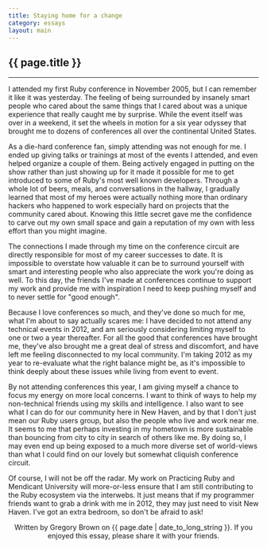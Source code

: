 ```yaml
---
title: Staying home for a change 
category: essays
layout: main
---
```


## {{ page.title }}

<hr>

I attended my first Ruby conference in November 2005, but I can remember it like it was yesterday. The feeling of being surrounded by insanely smart people who cared about the same things that I cared about was a unique experience that really caught me by surprise. While the event itself was over in a weekend, it set the wheels in motion for a six year odyssey that brought me to dozens of conferences all over the continental United States.

As a die-hard conference fan, simply attending was not enough for me. I ended up giving talks or trainings at most of the events I attended, and even helped organize a couple of them. Being actively engaged in putting on the show rather than just showing up for it made it possible for me to get introduced to some of Ruby's most well known developers. Through a whole lot of beers, meals, and conversations in the hallway, I gradually learned that most of my heroes were actually nothing more than ordinary hackers who happened to work especially hard on projects that the community cared about. Knowing this little secret gave me the confidence to carve out my own small space and gain a reputation of my own with less effort than you might imagine.

The connections I made through my time on the conference circuit are directly responsible for most of my career successes to date. It is impossible to overstate how valuable it can be to surround yourself with smart and interesting people who also appreciate the work you're doing as well. To this day, the friends I've made at conferences continue to support my work and provide me with inspiration I need to keep pushing myself and to never settle for "good enough".

Because I love conferences so much, and they've done so much for me, what I'm about to say actually scares me: I have decided to not attend any technical events in 2012, and am seriously considering limiting myself to one or two a year thereafter. For all the good that conferences have brought me, they've also brought me a great deal of stress and discomfort, and have left me feeling disconnected to my local community. I'm taking 2012 as my year to re-evaluate what the right balance might be, as it's impossible to think deeply about these issues while living from event to event.

By not attending conferences this year, I am giving myself a chance to focus my energy on more local concerns. I want to think of ways to help my non-technical friends using my skills and intelligence. I also want to see what I can do for our community here in New Haven, and by that I don't just mean our Ruby users group, but also the people who live and work near me. It seems to me that perhaps investing in my hometown is more sustainable than bouncing from city to city in search of others like me. By doing so, I may even end up being exposed to a much more diverse set of world-views than what I could find on our lovely but somewhat cliquish conference circuit.

Of course, I will not be off the radar. My work on Practicing Ruby and Mendicant University will more-or-less ensure that I am still contributing to the Ruby ecosystem via the interwebs. It just means that if my programmer friends want to grab a drink with me in 2012, they may just need to visit New Haven. I've got an extra bedroom, so don't be afraid to ask!

<p style="text-align: center; font-size: 1.0em">Written by Gregory Brown on {{ page.date | date_to_long_string }}. If you enjoyed this essay, please share it with your friends.</p>

